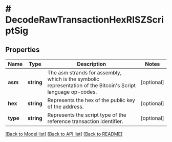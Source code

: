 # # DecodeRawTransactionHexRISZScriptSig

## Properties

Name | Type | Description | Notes
------------ | ------------- | ------------- | -------------
**asm** | **string** | The asm strands for assembly, which is the symbolic representation of the Bitcoin&#39;s Script language op-codes. | [optional]
**hex** | **string** | Represents the hex of the public key of the address. | [optional]
**type** | **string** | Represents the script type of the reference transaction identifier. | [optional]

[[Back to Model list]](../../README.md#models) [[Back to API list]](../../README.md#endpoints) [[Back to README]](../../README.md)
